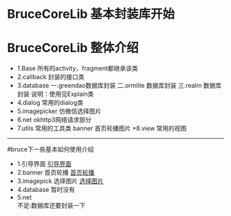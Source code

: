 # BruceCoreLib 基本封装库开始
BruceCoreLib 整体介绍
=======
* 1.Base           所有的activity，fragment都继承该类
* 2.callback       封装的接口类
* 3.database       一.greendao数据库封装
                  二.ormlite 数据库封装
                  三.realm 数据库封装
                  说明：使用见Explain类
* 4.dialog         常用的dialog类
* 5.imagepicker    仿微信选择图片
* 6.net            okhttp3网络请求部分
* 7.utils          常用的工具类
                  banner 首页轮播图片
*8.view           常用的视图

-------
#bruce下一些基本如何使用介绍
* 1.引导界面  [引导界面](https://github.com/bingoogolapple/BGABanner-Android#%E6%89%93%E8%B5%8F%E6%94%AF%E6%8C%81)
* 2.banner 首页轮播  [首页轮播](https://github.com/youth5201314/banner)
* 3.imagepick 选择图片  [选择图片](https://github.com/jeasonlzy/ImagePicker)
* 4.database   暂时没有
* 5.net    
        不足:数据库还要封装一下
